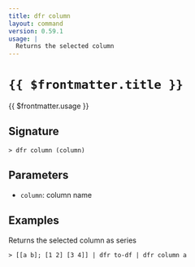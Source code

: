 ```yaml
---
title: dfr column
layout: command
version: 0.59.1
usage: |
  Returns the selected column
---
```


# `{{ $frontmatter.title }}`

<div style='white-space: pre-wrap;'>{{ $frontmatter.usage }}</div>

## Signature

`> dfr column (column)`

## Parameters

- `column`: column name

## Examples

Returns the selected column as series

```shell
> [[a b]; [1 2] [3 4]] | dfr to-df | dfr column a
```
